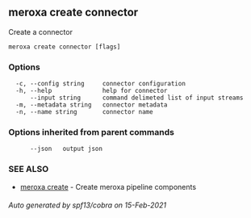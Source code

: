 ## meroxa create connector

Create a connector

```
meroxa create connector [flags]
```

### Options

```
  -c, --config string     connector configuration
  -h, --help              help for connector
      --input string      command delimeted list of input streams
  -m, --metadata string   connector metadata
  -n, --name string       connector name
```

### Options inherited from parent commands

```
      --json   output json
```

### SEE ALSO

* [meroxa create](meroxa_create.md)	 - Create meroxa pipeline components

###### Auto generated by spf13/cobra on 15-Feb-2021
